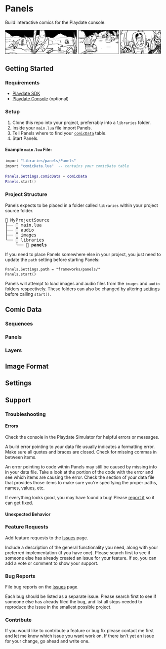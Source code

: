 # Panels

Build interactive comics for the Playdate console.

![Banner](./assets/images/panelsBanner.gif)

<!-- <img src="./assets/images/PanelsLoop.gif" width="80%" style="image-rendering: pixelated;"/> -->

<!-- TODO: add a general description about what Panels is and what it does. -->
<!-- would be nice to have an animation here too as a demonstration -->

## Getting Started

### Requirements

-   [Playdate SDK](https://play.date/dev/)
-   [Playdate Console](https://shop.play.date) (optional)

### Setup

1. Clone this repo into your project, preferrably into a `libraries` folder.
2. Inside your `main.lua` file import Panels.
3. Tell Panels where to find your [`comicData`](#comic-data) table.
4. Start Panels.

#### Example `main.lua` File:

```lua
import "libraries/panels/Panels"
import "comicData.lua"  -- contains your comicData table

Panels.Settings.comicData = comicData
Panels.start()
```

### Project Structure

Panels expects to be placed in a folder called `libraries` within your project source folder.

<pre>
📁 MyProjectSource
├── 📄 main.lua
├── 📁 audio
├── 📁 images
└── 📁 libraries
    └── 📁 <b>panels</b>
</pre>

If you need to place Panels somewhere else in your project, you just need to update the `path` setting before starting Panels:

```
Panels.Settings.path = "frameworks/panels/"
Panels.start()
```

Panels will attempt to load images and audio files from the `images` and `audio` folders respectively. These folders can also be changed by altering [settings](#settings) before calling `start()`.

## Comic Data

### Sequences

### Panels

### Layers

## Image Format

## Settings

## Support

### Troubleshooting

#### Errors

Check the console in the Playdate Simulator for helpful errors or messages.

A build error pointing to your data file usually indicates a formatting error. Make sure all quotes and braces are closed. Check for missing commas in between items.

An error pointing to code within Panels may still be caused by missing info in your data file. Take a look at the portion of the code with the error and see which items are causing the error. Check the section of your data file that provides those items to make sure you're specifying the proper paths, names, values, etc.

If everything looks good, you may have found a bug! Please [report it](#bug-reports) so it can get fixed.

#### Unexpected Behavior

### Feature Requests

Add feature requests to the [Issues](https://github.com/cadin/panels/issues) page.

Include a description of the general functionality you need, along with your preferred implementation (if you have one). Please search first to see if someone else has already created an issue for your feature. If so, you can add a vote or comment to show your support.

### Bug Reports

File bug reports on the [Issues](https://github.com/cadin/panels/issues) page.

Each bug should be listed as a separate issue. Please search first to see if someone else has already filed the bug, and list all steps needed to reproduce the issue in the smallest possible project.

### Contribute

If you would like to contribute a feature or bug fix please contact me first and let me know which issue you want work on. If there isn't yet an issue for your change, go ahead and write one.

